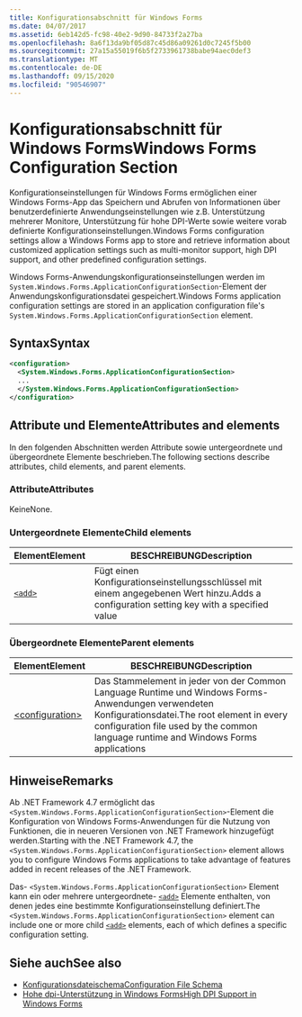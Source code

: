 ```yaml
---
title: Konfigurationsabschnitt für Windows Forms
ms.date: 04/07/2017
ms.assetid: 6eb142d5-fc98-40e2-9d90-84733f2a27ba
ms.openlocfilehash: 8a6f13da9bf05d87c45d86a09261d0c7245f5b00
ms.sourcegitcommit: 27a15a55019f6b5f2733961738babe94aec0def3
ms.translationtype: MT
ms.contentlocale: de-DE
ms.lasthandoff: 09/15/2020
ms.locfileid: "90546907"
---
```

# <a name="windows-forms-configuration-section"></a><span data-ttu-id="02772-102">Konfigurationsabschnitt für Windows Forms</span><span class="sxs-lookup"><span data-stu-id="02772-102">Windows Forms Configuration Section</span></span>
<span data-ttu-id="02772-103">Konfigurationseinstellungen für Windows Forms ermöglichen einer Windows Forms-App das Speichern und Abrufen von Informationen über benutzerdefinierte Anwendungseinstellungen wie z.B. Unterstützung mehrerer Monitore, Unterstützung für hohe DPI-Werte sowie weitere vorab definierte Konfigurationseinstellungen.</span><span class="sxs-lookup"><span data-stu-id="02772-103">Windows Forms configuration settings allow a Windows Forms app to store and retrieve information about customized application settings such as multi-monitor support, high DPI support, and other predefined configuration settings.</span></span>

<span data-ttu-id="02772-104">Windows Forms-Anwendungskonfigurationseinstellungen werden im `System.Windows.Forms.ApplicationConfigurationSection`-Element der Anwendungskonfigurationsdatei gespeichert.</span><span class="sxs-lookup"><span data-stu-id="02772-104">Windows Forms application configuration settings are stored in an application configuration file's `System.Windows.Forms.ApplicationConfigurationSection` element.</span></span>

## <a name="syntax"></a><span data-ttu-id="02772-105">Syntax</span><span class="sxs-lookup"><span data-stu-id="02772-105">Syntax</span></span>

```xml
<configuration>
  <System.Windows.Forms.ApplicationConfigurationSection>
  ...
  </System.Windows.Forms.ApplicationConfigurationSection>
</configuration>
```

## <a name="attributes-and-elements"></a><span data-ttu-id="02772-106">Attribute und Elemente</span><span class="sxs-lookup"><span data-stu-id="02772-106">Attributes and elements</span></span>

<span data-ttu-id="02772-107">In den folgenden Abschnitten werden Attribute sowie untergeordnete und übergeordnete Elemente beschrieben.</span><span class="sxs-lookup"><span data-stu-id="02772-107">The following sections describe attributes, child elements, and parent elements.</span></span>

### <a name="attributes"></a><span data-ttu-id="02772-108">Attribute</span><span class="sxs-lookup"><span data-stu-id="02772-108">Attributes</span></span>

<span data-ttu-id="02772-109">Keine</span><span class="sxs-lookup"><span data-stu-id="02772-109">None.</span></span>

### <a name="child-elements"></a><span data-ttu-id="02772-110">Untergeordnete Elemente</span><span class="sxs-lookup"><span data-stu-id="02772-110">Child elements</span></span>

<span data-ttu-id="02772-111">Element</span><span class="sxs-lookup"><span data-stu-id="02772-111">Element</span></span>  |<span data-ttu-id="02772-112">BESCHREIBUNG</span><span class="sxs-lookup"><span data-stu-id="02772-112">Description</span></span> |
---------|---------|
[`<add>`](windows-forms-add-configuration-element.md) | <span data-ttu-id="02772-113">Fügt einen Konfigurationseinstellungsschlüssel mit einem angegebenen Wert hinzu.</span><span class="sxs-lookup"><span data-stu-id="02772-113">Adds a configuration setting key with a specified value</span></span> |

### <a name="parent-elements"></a><span data-ttu-id="02772-114">Übergeordnete Elemente</span><span class="sxs-lookup"><span data-stu-id="02772-114">Parent elements</span></span>

<span data-ttu-id="02772-115">Element</span><span class="sxs-lookup"><span data-stu-id="02772-115">Element</span></span>  |<span data-ttu-id="02772-116">BESCHREIBUNG</span><span class="sxs-lookup"><span data-stu-id="02772-116">Description</span></span> |
---------|---------|
[\<configuration>](../configuration-element.md) | <span data-ttu-id="02772-117">Das Stammelement in jeder von der Common Language Runtime und Windows Forms-Anwendungen verwendeten Konfigurationsdatei.</span><span class="sxs-lookup"><span data-stu-id="02772-117">The root element in every configuration file used by the common language runtime and Windows Forms applications</span></span> |

## <a name="remarks"></a><span data-ttu-id="02772-118">Hinweise</span><span class="sxs-lookup"><span data-stu-id="02772-118">Remarks</span></span>

<span data-ttu-id="02772-119">Ab .NET Framework 4.7 ermöglicht das `<System.Windows.Forms.ApplicationConfigurationSection>`-Element die Konfiguration von Windows Forms-Anwendungen für die Nutzung von Funktionen, die in neueren Versionen von .NET Framework hinzugefügt werden.</span><span class="sxs-lookup"><span data-stu-id="02772-119">Starting with the .NET Framework 4.7, the `<System.Windows.Forms.ApplicationConfigurationSection>` element allows you to configure Windows Forms applications to take advantage of features added in recent releases of the .NET Framework.</span></span>

<span data-ttu-id="02772-120">Das- `<System.Windows.Forms.ApplicationConfigurationSection>` Element kann ein oder mehrere untergeordnete- [`<add>`](windows-forms-add-configuration-element.md) Elemente enthalten, von denen jedes eine bestimmte Konfigurationseinstellung definiert.</span><span class="sxs-lookup"><span data-stu-id="02772-120">The `<System.Windows.Forms.ApplicationConfigurationSection>` element can include one or more child [`<add>`](windows-forms-add-configuration-element.md) elements, each of which defines a specific configuration setting.</span></span>

## <a name="see-also"></a><span data-ttu-id="02772-121">Siehe auch</span><span class="sxs-lookup"><span data-stu-id="02772-121">See also</span></span>

- [<span data-ttu-id="02772-122">Konfigurationsdateischema</span><span class="sxs-lookup"><span data-stu-id="02772-122">Configuration File Schema</span></span>](../index.md)
- [<span data-ttu-id="02772-123">Hohe dpi-Unterstützung in Windows Forms</span><span class="sxs-lookup"><span data-stu-id="02772-123">High DPI Support in Windows Forms</span></span>](/dotnet/desktop/winforms/high-dpi-support-in-windows-forms)
